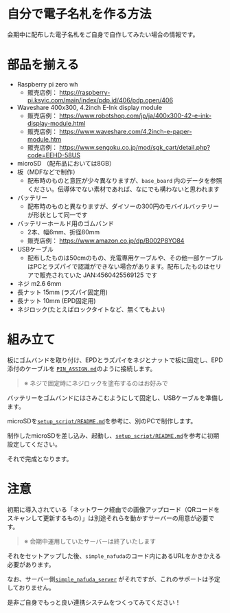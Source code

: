 自分で電子名札を作る方法
=====================

会期中に配布した電子名札をご自身で自作してみたい場合の情報です。

# 部品を揃える

- Raspberry pi zero wh
  - 販売店例： https://raspberry-pi.ksyic.com/main/index/pdp.id/406/pdp.open/406
- Waveshare 400x300, 4.2inch E-Ink display module 
  - 販売店例： https://www.robotshop.com/jp/ja/400x300-42-e-ink-display-module.html
  - 販売店例： https://www.waveshare.com/4.2inch-e-paper-module.htm
  - 販売店例： https://www.sengoku.co.jp/mod/sgk_cart/detail.php?code=EEHD-58US
- microSD （配布品においては8GB）
- 板（MDFなどで制作）
  - 配布時のものと意匠が少々異なりますが、`base_board` 内のデータを参照ください。伝導体でない素材であれば、なにでも構わないと思われます
- バッテリー
  - 配布時のものと異なりますが、ダイソーの300円のモバイルバッテリーが形状として同一です
- バッテリーホールド用のゴムバンド
  - 2本、幅6mm、折径80mm
  - 販売店例： https://www.amazon.co.jp/dp/B002P8YO84
- USBケーブル
  - 配布したものは50cmのもの、充電専用ケーブルや、その他一部ケーブルはPCとラズパイで認識ができない場合があります。配布したものはセリアで販売されていた JAN:4560425569125 です  
- ネジ m2.6 6mm
- 長ナット 15mm (ラズパイ固定用)
- 長ナット 10mm (EPD固定用)
- ネジロック(たとえばロックタイトなど、無くてもよい)

# 組み立て

板にゴムバンドを取り付け、EPDとラズパイをネジとナットで板に固定し、EPD添付のケーブルを [`PIN_ASSIGN.md`](PIN_ASSIGN.md)のように接続します。

> ※ ネジで固定時にネジロックを塗布するのはお好みで

バッテリーをゴムバンドにはさみこむようにして固定し、USBケーブルを準備します。

microSDを[`setup_script/README.md`](../setup_script/README.md)を参考に、別のPCで制作します。

制作したmicroSDを差し込み、起動し、[`setup_script/README.md`](../setup_script/README.md)を参考に初期設定してください。

それで完成となります。


# 注意

初期に導入されている「ネットワーク経由での画像アップロード（QRコードをスキャンして更新するもの）」は別途それらを動かすサーバーの用意が必要です。

> ※ 会期中運用していたサーバーは終了いたします

それをセットアップした後、`simple_nafuda`のコード内にあるURLをかきかえる必要があります。

なお、サーバー側[`simple_nafuda_server`](../simple_nafuda_server) がそれですが、これのサポートは予定しておりません。

是非ご自身でもっと良い連携システムをつくってみてください！
